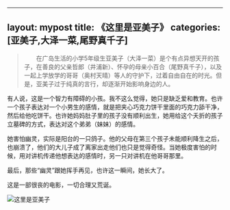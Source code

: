 
---
layout: mypost
title:  《这里是亚美子》
categories: [亚美子,大泽一菜,尾野真千子]
---

> 　　在广岛生活的小学5年级生亚美子（大泽一菜）是个有点异想天开的孩子，在善良的父亲哲郎（井浦新）、怀孕的母亲小百合（尾野真千子），以及一起上学放学的哥哥（奥村天晴）等人的守护下，过着自由自在的时光。但是，亚美子过于纯真的言行，却逐渐开始影响身边的人。

有人说，这是一个智力有障碍的小孩。我不这么觉得，她只是缺乏爱和教育。也许一个孩子表达对一个小男生的感情，就是把夹心巧克力饼干里面的巧克力舔干净，然后给他吃饼干。也许她妈妈肚子里的孩子没有顺利出生，她用给这个夭折的孩子立墓碑的方式，表达对这个弟弟（妹妹）的感情。

她害怕幽灵，实际是阳台的一只鸽子。他的父母在第三个孩子未能顺利降生之后，也崩溃了，他们的大儿子成了离家出走他们也只是觉得奇怪。当她极度害怕的时候，用对讲机传递他想表达的感情时，另一只对讲机在他哥哥那里。

最后，那些“幽灵”跟她挥手再见，也许这一瞬间，她长大了。

这是一部很丧的电影，一切合理又荒诞。

![这里是亚美子](https://www.wuyeso.com/i/zb_users/upload/2023/03/202303071678118689247107.jpg)
